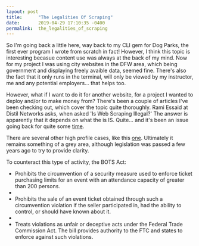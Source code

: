 ```yaml
---
layout: post
title:      "The Legalities Of Scraping"
date:       2019-04-29 17:10:35 -0400
permalink:  the_legalities_of_scraping
---
```



So I'm going back a little here, way back to my CLI gem for Dog Parks, the first ever program I wrote from scratch in fact! However, I think this topic is interesting becasue content use was always at the back of my mind. Now for my project I was using city websites in the DFW area, which being government and displaying freely avaible data, seemed fine. There's also the fact that it only runs in the terminal, will only be viewed by my instructor, me and any potential employers... that helps too.

However, what if I want to do it for another website, for a project I wanted to deploy and/or to make money from? There's been a couple of articles I've been checking out, which cover the topic quite thoroughly. Rami Essaid at Distil Networks asks, when asked 'Is Web Scraping Illegal?' The answer is apparently that it depends on what the is IS. Quite... and it's been an issue going back for quite some [time](http://www.internetlibrary.com/pdf/efculturaltravel-zefer-1-cir.pdf).

There are several other high profile cases, like this [one](https://regmedia.co.uk/2017/08/14/hiqlinkedintro.pdf). Ultimately it remains something of a grey area, although legislation was passed a few years ago to try to provide clarity. 

To counteract this type of activity, the BOTS Act:

* Prohibits the circumvention of a security measure used to enforce ticket purchasing limits for an event with an attendance capacity of greater than 200 persons.
* 
* Prohibits the sale of an event ticket obtained through such a circumvention violation if the seller participated in, had the ability to control, or should have known about it.
* 
* Treats violations as unfair or deceptive acts under the Federal Trade Commission Act. The bill provides authority to the FTC and states to enforce against such violations.
